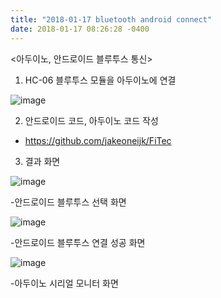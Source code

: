 ```yaml
---
title: "2018-01-17 bluetooth android connect"
date: 2018-01-17 08:26:28 -0400
---
```


<아두이노, 안드로이드 블루투스 통신>

1. HC-06 블루투스 모듈을 아두이노에 연결
 
![image](https://user-images.githubusercontent.com/33784135/51690136-1488b500-1fc6-11e9-8543-0704f13e7b7b.png)

2. 안드로이드 코드, 아두이노 코드 작성
- https://github.com/jakeoneijk/FiTec

3. 결과 화면

![image](https://user-images.githubusercontent.com/32701768/51690568-f7a0b180-1fc6-11e9-8219-a9452beb808f.png)

-안드로이드 블루투스 선택 화면


![image](https://user-images.githubusercontent.com/32701768/51690626-13a45300-1fc7-11e9-8fed-17f17fcb463d.png)

-안드로이드 블루투스 연결 성공 화면


![image](https://user-images.githubusercontent.com/33784135/51690438-abee0800-1fc6-11e9-8e12-aa8629e8310e.png)

-아두이노 시리얼 모니터 화면
